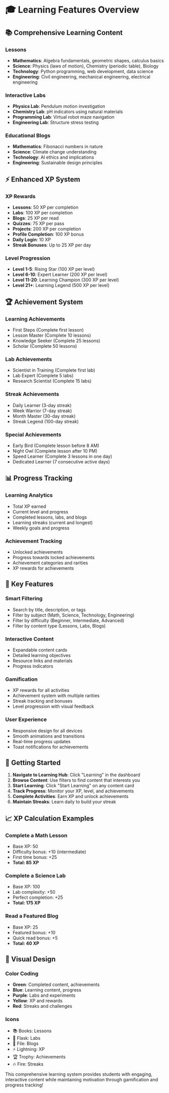 # 🎓 Learning Features Overview

## 📚 Comprehensive Learning Content

### **Lessons**
- **Mathematics**: Algebra fundamentals, geometric shapes, calculus basics
- **Science**: Physics (laws of motion), Chemistry (periodic table), Biology
- **Technology**: Python programming, web development, data science
- **Engineering**: Civil engineering, mechanical engineering, electrical engineering

### **Interactive Labs**
- **Physics Lab**: Pendulum motion investigation
- **Chemistry Lab**: pH indicators using natural materials
- **Programming Lab**: Virtual robot maze navigation
- **Engineering Lab**: Structure stress testing

### **Educational Blogs**
- **Mathematics**: Fibonacci numbers in nature
- **Science**: Climate change understanding
- **Technology**: AI ethics and implications
- **Engineering**: Sustainable design principles

## ⚡ Enhanced XP System

### **XP Rewards**
- **Lessons**: 50 XP per completion
- **Labs**: 100 XP per completion
- **Blogs**: 25 XP per read
- **Quizzes**: 75 XP per pass
- **Projects**: 200 XP per completion
- **Profile Completion**: 100 XP bonus
- **Daily Login**: 10 XP
- **Streak Bonuses**: Up to 25 XP per day

### **Level Progression**
- **Level 1-5**: Rising Star (100 XP per level)
- **Level 6-10**: Expert Learner (200 XP per level)
- **Level 11-20**: Learning Champion (300 XP per level)
- **Level 21+**: Learning Legend (500 XP per level)

## 🏆 Achievement System

### **Learning Achievements**
- First Steps (Complete first lesson)
- Lesson Master (Complete 10 lessons)
- Knowledge Seeker (Complete 25 lessons)
- Scholar (Complete 50 lessons)

### **Lab Achievements**
- Scientist in Training (Complete first lab)
- Lab Expert (Complete 5 labs)
- Research Scientist (Complete 15 labs)

### **Streak Achievements**
- Daily Learner (3-day streak)
- Week Warrior (7-day streak)
- Month Master (30-day streak)
- Streak Legend (100-day streak)

### **Special Achievements**
- Early Bird (Complete lesson before 8 AM)
- Night Owl (Complete lesson after 10 PM)
- Speed Learner (Complete 3 lessons in one day)
- Dedicated Learner (7 consecutive active days)

## 📊 Progress Tracking

### **Learning Analytics**
- Total XP earned
- Current level and progress
- Completed lessons, labs, and blogs
- Learning streaks (current and longest)
- Weekly goals and progress

### **Achievement Tracking**
- Unlocked achievements
- Progress towards locked achievements
- Achievement categories and rarities
- XP rewards for achievements

## 🎯 Key Features

### **Smart Filtering**
- Search by title, description, or tags
- Filter by subject (Math, Science, Technology, Engineering)
- Filter by difficulty (Beginner, Intermediate, Advanced)
- Filter by content type (Lessons, Labs, Blogs)

### **Interactive Content**
- Expandable content cards
- Detailed learning objectives
- Resource links and materials
- Progress indicators

### **Gamification**
- XP rewards for all activities
- Achievement system with multiple rarities
- Streak tracking and bonuses
- Level progression with visual feedback

### **User Experience**
- Responsive design for all devices
- Smooth animations and transitions
- Real-time progress updates
- Toast notifications for achievements

## 🚀 Getting Started

1. **Navigate to Learning Hub**: Click "Learning" in the dashboard
2. **Browse Content**: Use filters to find content that interests you
3. **Start Learning**: Click "Start Learning" on any content card
4. **Track Progress**: Monitor your XP, level, and achievements
5. **Complete Activities**: Earn XP and unlock achievements
6. **Maintain Streaks**: Learn daily to build your streak

## 📈 XP Calculation Examples

### **Complete a Math Lesson**
- Base XP: 50
- Difficulty bonus: +10 (intermediate)
- First time bonus: +25
- **Total: 85 XP**

### **Complete a Science Lab**
- Base XP: 100
- Lab complexity: +50
- Perfect completion: +25
- **Total: 175 XP**

### **Read a Featured Blog**
- Base XP: 25
- Featured bonus: +10
- Quick read bonus: +5
- **Total: 40 XP**

## 🎨 Visual Design

### **Color Coding**
- **Green**: Completed content, achievements
- **Blue**: Learning content, progress
- **Purple**: Labs and experiments
- **Yellow**: XP and rewards
- **Red**: Streaks and challenges

### **Icons**
- 📚 Books: Lessons
- 🧪 Flask: Labs
- 📖 File: Blogs
- ⚡ Lightning: XP
- 🏆 Trophy: Achievements
- 🔥 Fire: Streaks

This comprehensive learning system provides students with engaging, interactive content while maintaining motivation through gamification and progress tracking!


